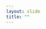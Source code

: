 ```yaml
---
layout: slide
title: ""
---
```


<section data-background-image="assets/images/Slide25.png" data-background-size="90%" data-background-position="center"></section>

